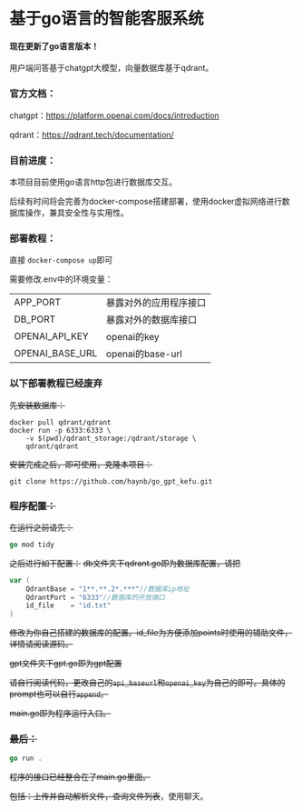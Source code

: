 # 基于go语言的智能客服系统


#### 现在更新了go语言版本！

用户端问答基于chatgpt大模型，向量数据库基于qdrant。

### 官方文档：

chatgpt：https://platform.openai.com/docs/introduction

qdrant：https://qdrant.tech/documentation/

### 目前进度：

本项目目前使用go语言http包进行数据库交互。

后续有时间将会完善为docker-compose搭建部署，使用docker虚拟网络进行数据库操作，兼具安全性与实用性。

### 部署教程：

直接 `docker-compose up`即可

需要修改.env中的环境变量：

|                 |                        |
| --------------- | ---------------------- |
| APP_PORT        | 暴露对外的应用程序接口 |
| DB_PORT         | 暴露对外的数据库接口   |
| OPENAI_API_KEY  | openai的key            |
| OPENAI_BASE_URL | openai的base-url       |



### 以下部署教程已经废弃

~~先安装数据库：~~

```shell
docker pull qdrant/qdrant
docker run -p 6333:6333 \
    -v $(pwd)/qdrant_storage:/qdrant/storage \
    qdrant/qdrant
```

~~安装完成之后，即可使用，克隆本项目：~~

```shell
git clone https://github.com/haynb/go_gpt_kefu.git
```

### ~~程序配置：~~

~~在运行之前请先：~~

```go
go mod tidy
```

~~之后进行如下配置：~~
~~db文件夹下qdrant.go即为数据库配置，请把~~

```go
var (
	QdrantBase = "1**.**.2*.***"//数据库ip地址
	QdrantPort = "6333"//数据库的开放端口
	id_file    = "id.txt"
)
```

~~修改为你自己搭建的数据库的配置。id_file为方便添加points时使用的辅助文件，详情请阅读源码。~~

~~gpt文件夹下gpt.go即为gpt配置~~

~~请自行阅读代码，更改自己的`api_baseurl`和`openai_key`为自己的即可。具体的prompt也可以自行`append`。~~

~~main.go即为程序运行入口。~~

### ~~最后：~~

```go
go run .
```

~~程序的接口已经整合在了main.go里面。~~

~~包括：上传并自动解析文件，查询文件列表~~，使用聊天。
